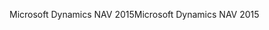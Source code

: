 <span data-ttu-id="0ed69-101">Microsoft Dynamics NAV 2015</span><span class="sxs-lookup"><span data-stu-id="0ed69-101">Microsoft Dynamics NAV 2015</span></span>